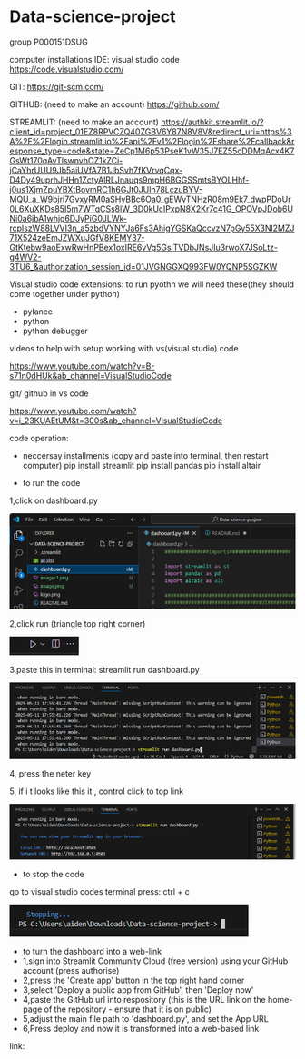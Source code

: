 # Data-science-project
group P000151DSUG

computer installations
IDE: visual studio code
https://code.visualstudio.com/

GIT:
https://git-scm.com/

GITHUB: (need to make an account)
https://github.com/

STREAMLIT: (need to make an account)
https://authkit.streamlit.io/?client_id=project_01EZ8RPVCZQ40ZGBV6Y87N8V8V&redirect_uri=https%3A%2F%2Flogin.streamlit.io%2Fapi%2Fv1%2Flogin%2Fshare%2Fcallback&response_type=code&state=ZeCp1M6p53PseK1vW35J7EZ55cDDMqAcx4K7GsWt170qAvTlswnvhOZ1kZCi-jCaYhrUUU9Jb5aiUVfA7B1JbSvh7fKVrvqCqx-D4Dy49uprhJHHn1ZctyAlRLJnauqs9mpH6BGGSSmtsBYOLHhf-j0us1XjmZpuYBXtBovmRC1h6GJt0JUln78LczuBYV-MQU_a_W9bjri7GvxyRM0aSHvBBc6Oa0_gEWvTNHzR08m9Ek7_dwpPDoUr0L6XuXKDs85I5m7WTqCSs8lW_3D0kUcIPxpN8X2Kr7c41G_OPOVpJDob6UNi0a6jbA1whjg6DJyPiG0JLWk-rcplszW88LVVI3n_a5zbdVYNYJa6Fs3AhigYGSKaQccvzN7pGy55X3Nl2MZJ71X524zeEmJZWXuJGfV8KEMY37-GtKtebw9aoExwRwHnPBex1oxIRE6vVg5GslTVDbJNsJIu3rwoX7JSoLtz-g4WV2-3TU6_&authorization_session_id=01JVGNGGXQ993FW0YQNP5SGZKW


Visual studio code extensions:
to run pyothn we will need these(they should come together under python)
- pylance
- python
- python debugger

videos to help with setup
working with vs(visual studio) code

https://www.youtube.com/watch?v=B-s71n0dHUk&ab_channel=VisualStudioCode

git/ github in vs code

https://www.youtube.com/watch?v=i_23KUAEtUM&t=300s&ab_channel=VisualStudioCode


code operation:
- neccersay installments (copy and paste into terminal, then restart computer)
pip install streamlit
pip install pandas
pip install altair

- to run the code

1,click on dashboard.py

![alt text](image-2.png)

2,click run (triangle top right corner)

![alt text](image.png)

3,paste this in terminal: streamlit run dashboard.py

![alt text](image-1.png)

4, press the neter key

5, if i t looks like this it , control click to top link

![alt text](image-4.png)


- to stop the code

go to visual studio codes terminal press: ctrl + c

![alt text](image-5.png)

- to turn the dashboard into a web-link
- 1,sign into Streamlit Community Cloud (free version) using your GitHub account (press authorise) 
- 2,press the 'Create app' button in the top right hand corner
- 3,select 'Deploy a public app from GitHub', then 'Deploy now'
- 4,paste the GitHub url into respository (this is the URL link on the home-page of the repository - ensure that it is on public)
- 5,adjust the main file path to 'dashboard.py', and set the App URL
- 6,Press deploy and now it is transformed into a web-based link

link:



